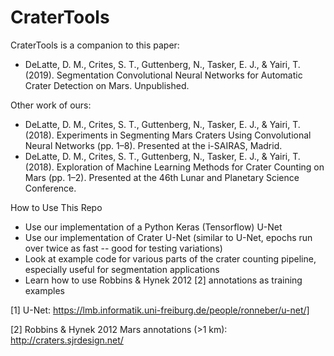 # CraterTools

CraterTools is a companion to this paper:
- DeLatte, D. M., Crites, S. T., Guttenberg, N., Tasker, E. J., & Yairi, T. (2019). Segmentation Convolutional Neural Networks for Automatic Crater Detection on Mars. Unpublished.

Other work of ours:
- DeLatte, D. M., Crites, S. T., Guttenberg, N., Tasker, E. J., & Yairi, T. (2018). Experiments in Segmenting Mars Craters Using Convolutional Neural Networks (pp. 1–8). Presented at the i-SAIRAS, Madrid.
- DeLatte, D. M., Crites, S. T., Guttenberg, N., Tasker, E. J., & Yairi, T. (2018). Exploration of Machine Learning Methods for Crater Counting on Mars (pp. 1–2). Presented at the 46th Lunar and Planetary Science Conference. 

How to Use This Repo
- Use our implementation of a Python Keras (Tensorflow) U-Net 
- Use our implementation of Crater U-Net (similar to U-Net, epochs run over twice as fast -- good for testing variations)
- Look at example code for various parts of the crater counting pipeline, especially useful for segmentation applications
- Learn how to use Robbins & Hynek 2012 [2] annotations as training examples

[1] U-Net: https://lmb.informatik.uni-freiburg.de/people/ronneber/u-net/]

[2] Robbins & Hynek 2012 Mars annotations (>1 km): http://craters.sjrdesign.net/
